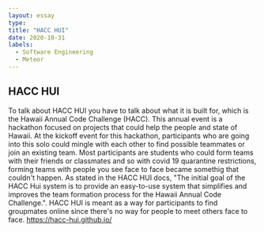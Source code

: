 ```yaml
---
layout: essay
type:
title: "HACC HUI"
date: 2020-10-31
labels:
  - Software Engineering
  - Meteor
---
```


## HACC HUI
To talk about HACC HUI you have to talk about what it is built for, which is the Hawaii Annual Code Challenge (HACC). This annual event is a hackathon focused on projects that could help the people and state of Hawaii. At the kickoff event for this hackathon, participants who are going into this solo could mingle with each other to find possible teammates or join an existing team. Most participants are students who could form teams with their friends or classmates and so with covid 19 quarantine restrictions, forming teams with people you see face to face became somethig that couldn't happen. As stated in the HACC HUI docs, "The initial goal of the HACC Hui system is to provide an easy-to-use system that simplifies and improves the team formation process for the Hawaii Annual Code Challenge.". HACC HUI is meant as a way for participants to find groupmates online since there's no way for people to meet others face to face.
https://hacc-hui.github.io/
